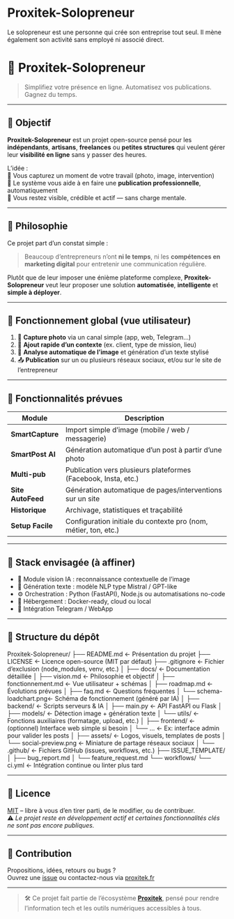 # Proxitek-Solopreneur
Le solopreneur est une personne qui crée son entreprise tout seul. Il mène également son activité sans employé ni associé direct.

# 💼 Proxitek-Solopreneur

> Simplifiez votre présence en ligne. Automatisez vos publications. Gagnez du temps.

---

## 🎯 Objectif

**Proxitek-Solopreneur** est un projet open-source pensé pour les **indépendants**, **artisans**, **freelances** ou **petites structures** qui veulent gérer leur **visibilité en ligne** sans y passer des heures.

L’idée :  
📸 Vous capturez un moment de votre travail (photo, image, intervention)  
🧠 Le système vous aide à en faire une **publication professionnelle**, automatiquement  
🚀 Vous restez visible, crédible et actif — sans charge mentale.

---

## 🧠 Philosophie

Ce projet part d’un constat simple :

> Beaucoup d’entrepreneurs n’ont **ni le temps**, ni les **compétences en marketing digital** pour entretenir une communication régulière.

Plutôt que de leur imposer une énième plateforme complexe, **Proxitek-Solopreneur** veut leur proposer une solution **automatisée**, **intelligente** et **simple à déployer**.

---

## 🔁 Fonctionnement global (vue utilisateur)

1. 📲 **Capture photo** via un canal simple (app, web, Telegram…)
2. 📝 **Ajout rapide d’un contexte** (ex. client, type de mission, lieu)
3. 🧠 **Analyse automatique de l’image** et génération d’un texte stylisé
4. 📤 **Publication** sur un ou plusieurs réseaux sociaux, et/ou sur le site de l’entrepreneur

---

## 📌 Fonctionnalités prévues

| Module             | Description |
|--------------------|-------------|
| **SmartCapture**   | Import simple d’image (mobile / web / messagerie) |
| **SmartPost AI**   | Génération automatique d’un post à partir d’une photo |
| **Multi-pub**      | Publication vers plusieurs plateformes (Facebook, Insta, etc.) |
| **Site AutoFeed**  | Génération automatique de pages/interventions sur un site |
| **Historique**     | Archivage, statistiques et traçabilité |
| **Setup Facile**   | Configuration initiale du contexte pro (nom, métier, ton, etc.) |

---

## 🔧 Stack envisagée (à affiner)

- 📸 Module vision IA : reconnaissance contextuelle de l’image
- 🧠 Génération texte : modèle NLP type Mistral / GPT-like
- ⚙️ Orchestration : Python (FastAPI), Node.js ou automatisations no-code
- 💾 Hébergement : Docker-ready, cloud ou local
- 💬 Intégration Telegram / WebApp

---

## 📂 Structure du dépôt

Proxitek-Solopreneur/
├── README.md                ← Présentation du projet
├── LICENSE                  ← Licence open-source (MIT par défaut)
├── .gitignore               ← Fichier d’exclusion (node_modules, venv, etc.)
│
├── docs/                    ← Documentation détaillée
│   ├── vision.md            ← Philosophie et objectif
│   ├── fonctionnement.md    ← Vue utilisateur + schémas
│   ├── roadmap.md           ← Évolutions prévues
│   ├── faq.md               ← Questions fréquentes
│   └── schema-loadchart.png← Schéma de fonctionnement (généré par IA)
│
├── backend/                 ← Scripts serveurs & IA
│   ├── main.py              ← API FastAPI ou Flask
│   ├── models/              ← Détection image + génération texte
│   └── utils/               ← Fonctions auxiliaires (formatage, upload, etc.)
│
├── frontend/                ← (optionnel) Interface web simple si besoin
│   └── ...                  ← Ex: interface admin pour valider les posts
│
├── assets/                  ← Logos, visuels, templates de posts
│   └── social-preview.png   ← Miniature de partage réseaux sociaux
│
└── .github/                 ← Fichiers GitHub (issues, workflows, etc.)
    ├── ISSUE_TEMPLATE/
    │   ├── bug_report.md
    │   └── feature_request.md
    └── workflows/
        └── ci.yml           ← Intégration continue ou linter plus tard


---

## 📃 Licence

[MIT](LICENSE) – libre à vous d’en tirer parti, de le modifier, ou de contribuer.  
⚠️ *Le projet reste en développement actif et certaines fonctionnalités clés ne sont pas encore publiques.*

---

## 🤝 Contribution

Propositions, idées, retours ou bugs ?  
Ouvrez une [issue](https://github.com/Krigsexe/Proxitek-Solopreneur/issues) ou contactez-nous via [proxitek.fr](https://www.proxitek.fr)

---

> 🛠️ Ce projet fait partie de l’écosystème **[Proxitek](https://github.com/Krigsexe/Proxitek)**, pensé pour rendre l’information tech et les outils numériques accessibles à tous.
